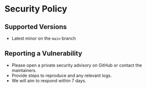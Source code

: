 # Security Policy

## Supported Versions
- Latest minor on the `main` branch

## Reporting a Vulnerability
- Please open a private security advisory on GitHub or contact the maintainers.
- Provide steps to reproduce and any relevant logs.
- We will aim to respond within 7 days.

